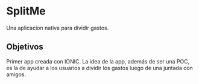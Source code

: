 # SplitMe
Una aplicacion nativa para dividir gastos.

## Objetivos

Primer app creada con IONIC. 
La idea de la app, además de ser una POC, es la de ayudar a los usuarios a dividir los gastos luego de una juntada con amigos.
